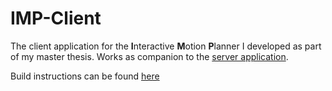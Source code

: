 # IMP-Client 

The client application for the **I**nteractive **M**otion **P**lanner I developed as part of my master thesis. Works as companion to the [server application](https://github.com/catheart97/imp-server).

Build instructions can be found [here](https://github.com/catheart97/imp-client/wiki)
